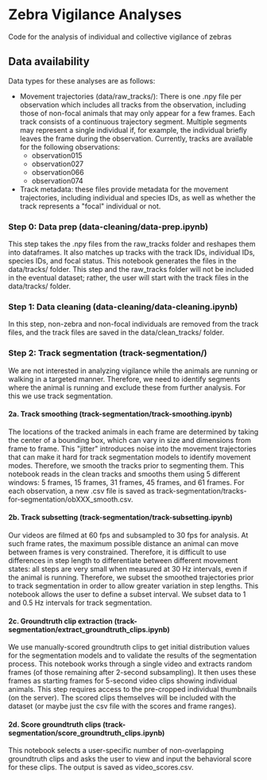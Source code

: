 # Zebra Vigilance Analyses
Code for the analysis of individual and collective vigilance of zebras

## Data availability
Data types for these analyses are as follows:
- Movement trajectories (data/raw_tracks/): There is one .npy file per observation which includes all tracks from the observation, including those of non-focal animals that may only appear for a few frames. Each track consists of a continuous trajectory segment. Multiple segments may represent a single individual if, for example, the individual briefly leaves the frame during the observation. Currently, tracks are available for the following observations:
    - observation015
    - observation027
    - observation066
    - observation074
- Track metadata: these files provide metadata for the movement trajectories, including individual and species IDs, as well as whether the track represents a "focal" individual or not.

### Step 0: Data prep (data-cleaning/data-prep.ipynb)
This step takes the .npy files from the raw_tracks folder and reshapes them into dataframes. It also matches up tracks with the track IDs, individual IDs, species IDs, and focal status. This notebook generates the files in the data/tracks/ folder. This step and the raw_tracks folder will not be included in the eventual dataset; rather, the user will start with the track files in the data/tracks/ folder.

### Step 1: Data cleaning (data-cleaning/data-cleaning.ipynb)
In this step, non-zebra and non-focal individuals are removed from the track files, and the track files are saved in the data/clean_tracks/ folder. 

### Step 2: Track segmentation (track-segmentation/)
We are not interested in analyzing vigilance while the animals are running or walking in a targeted manner. Therefore, we need to identify segments where the animal is running and exclude these from further analysis. For this we use track segmentation.

#### 2a. Track smoothing (track-segmentation/track-smoothing.ipynb)
The locations of the tracked animals in each frame are determined by taking the center of a bounding box, which can vary in size and dimensions from frame to frame. This "jitter" introduces noise into the movement trajectories that can make it hard for track segmentation models to identify movement modes. Therefore, we smooth the tracks prior to segmenting them. This notebook reads in the clean tracks and smooths them using 5 different windows: 5 frames, 15 frames, 31 frames, 45 frames, and 61 frames. For each observation, a new .csv file is saved as track-segmentation/tracks-for-segmentation/obXXX_smooth.csv. 

#### 2b. Track subsetting (track-segmentation/track-subsetting.ipynb)
Our videos are filmed at 60 fps and subsampled to 30 fps for analysis. At such frame rates, the maximum possible distance an animal can move between frames is very constrained. Therefore, it is difficult to use differences in step length to differentiate between different movement states: all steps are very small when measured at 30 Hz intervals, even if the animal is running. Therefore, we subset the smoothed trajectories prior to track segmentation in order to allow greater variation in step lengths. This notebook allows the user to define a subset interval. We subset data to 1 and 0.5 Hz intervals for track segmentation.

#### 2c. Groundtruth clip extraction (track-segmentation/extract_groundtruth_clips.ipynb)
We use manually-scored groundtruth clips to get initial distribution values for the segmentation models and to validate the results of the segmentation process. This notebook works through a single video and extracts random frames (of those remaining after 2-second subsampling). It then uses these frames as starting frames for 5-second video clips showing individual animals. This step requires access to the pre-cropped individual thumbnails (on the server). The scored clips themselves will be included with the dataset (or maybe just the csv file with the scores and frame ranges).

#### 2d. Score groundtruth clips (track-segmentation/score_groundtruth_clips.ipynb)
This notebook selects a user-specific number of non-overlapping groundtruth clips and asks the user to view and input the behavioral score for these clips. The output is saved as video_scores.csv.
